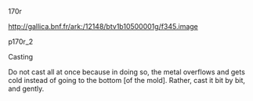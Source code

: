 170r

http://gallica.bnf.fr/ark:/12148/btv1b10500001g/f345.image

p170r_2

 

Casting

Do not cast all at once because in doing so, the metal overflows and gets cold instead of going to the bottom [of the mold]. Rather, cast it bit by bit, and gently.










